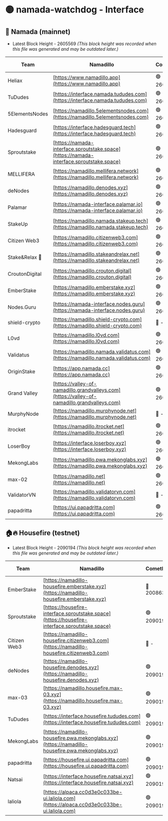 # 🟡 namada-watchdog - Interface

## 🚀 Namada (mainnet)
- Latest Block Height - 2605569 *(This block height was recorded when this file was generated and may be outdated later.)*

| Team | Namadillo | CometBFT | Indexer | MASP Indexer |
|-|-|-|-|-|
| Heliax | [https://www.namadillo.app](https://www.namadillo.app) | 🟢 2605549 | 🟢 2605549 | 🟢 2605549 |
| TuDudes | [https://interface.namada.tududes.com](https://interface.namada.tududes.com) | 🟢 2605549 | 🟢 2605549 | 🟢 2605548 |
| 5ElementsNodes | [https://namadillo.5elementsnodes.com](https://namadillo.5elementsnodes.com) | 🟢 2605549 | 🟢 2605549 | 🟢 2605549 |
| Hadesguard | [https://interface.hadesguard.tech](https://interface.hadesguard.tech) | 🟢 2605550 | 🟢 2605550 | 🟢 2605549 |
| Sproutstake | [https://namada-interface.sproutstake.space](https://namada-interface.sproutstake.space) | 🟢 2605550 | 🟢 2605550 | 🟢 2605550 |
| MELLIFERA | [https://namadillo.mellifera.network](https://namadillo.mellifera.network) | 🟢 2605551 | 🟢 2605551 | 🟢 2605551 |
| deNodes | [https://namadillo.denodes.xyz](https://namadillo.denodes.xyz) | 🟢 2605552 | 🟢 2605552 | 🟢 2605551 |
| Palamar | [https://namada-interface.palamar.io](https://namada-interface.palamar.io) | 🟢 2605552 | 🟢 2605552 | 🟢 2605552 |
| StakeUp | [https://namadillo.namada.stakeup.tech](https://namadillo.namada.stakeup.tech) | 🟢 2605553 | 🟢 2605553 | 🟢 2605553 |
| Citizen Web3 | [https://namadillo.citizenweb3.com](https://namadillo.citizenweb3.com) | 🟢 2605553 | 🟢 2605553 | 🟢 2605553 |
| Stake&Relax 🦥 | [https://namadillo.stakeandrelax.net](https://namadillo.stakeandrelax.net) | 🟢 2605554 | 🟢 2605554 | 🟢 2605554 |
| CroutonDigital | [https://namadillo.crouton.digital](https://namadillo.crouton.digital) | 🟢 2605554 | 🟢 2605554 | 🟢 2605554 |
| EmberStake | [https://namadillo.emberstake.xyz](https://namadillo.emberstake.xyz) | 🟢 2605555 | 🟢 2605555 | 🟢 2605555 |
| Nodes.Guru | [https://namada-interface.nodes.guru](https://namada-interface.nodes.guru) | 🟢 2605555 | 🟢 2605555 | 🟢 2605555 |
| shield-crypto | [https://namadillo.shield-crypto.com](https://namadillo.shield-crypto.com) | 🔴 - | 🔴 - | 🔴 - |
| L0vd | [https://namadillo.l0vd.com](https://namadillo.l0vd.com) | 🟢 2605561 | 🟢 2605559 | 🟢 2605560 |
| Validatus | [https://namadillo.namada.validatus.com](https://namadillo.namada.validatus.com) | 🟢 2605561 | 🟢 2605559 | 🟢 2605561 |
| OriginStake | [https://app.namada.cc](https://app.namada.cc) | 🟢 2605562 | 🟢 2605562 | 🟢 2605561 |
| Grand Valley | [https://valley-of-namadillo.grandvalleys.com](https://valley-of-namadillo.grandvalleys.com) | 🟢 2605562 | 🟢 2605559 | 🟢 2605562 |
| MurphyNode | [https://namadillo.murphynode.net](https://namadillo.murphynode.net) | 🔴 - | 🔴 - | 🔴 - |
| itrocket | [https://namadillo.itrocket.net](https://namadillo.itrocket.net) | 🟢 2605565 | 🟢 2605565 | 🟢 2605565 |
| LoserBoy | [https://interface.loserboy.xyz](https://interface.loserboy.xyz) | 🟢 2605565 | 🟢 2605559 | 🟢 2605565 |
| MekongLabs | [https://namadillo.pwa.mekonglabs.xyz](https://namadillo.pwa.mekonglabs.xyz) | 🟢 2605566 | 🟢 2605566 | 🟢 2605565 |
| max-02 | [https://namadillo.net](https://namadillo.net) | 🟢 2605566 | 🟢 2605566 | 🟢 2605566 |
| ValidatorVN | [https://namadillo.validatorvn.com](https://namadillo.validatorvn.com) | 🔴 - | 🔴 - | 🔴 - |
| papadritta | [https://ui.papadritta.com](https://ui.papadritta.com) | 🟢 2605569 | 🟢 2605569 | 🟢 2605569 |

## 🏠🔥 Housefire (testnet)
- Latest Block Height - 2090194 *(This block height was recorded when this file was generated and may be outdated later.)*

| Team | Namadillo | CometBFT | Indexer | MASP Indexer |
|-|-|-|-|-|
| EmberStake | [https://namadillo-housefire.emberstake.xyz](https://namadillo-housefire.emberstake.xyz) | 🔴 2008636 | 🔴 - | 🔴 - |
| Sproutstake | [https://housefire-interface.sproutstake.space](https://housefire-interface.sproutstake.space) | 🟢 2090190 | 🟢 2090190 | 🟢 2090190 |
| Citizen Web3 | [https://namadillo-housefire.citizenweb3.com](https://namadillo-housefire.citizenweb3.com) | 🔴 - | 🟢 2090191 | 🟢 2090191 |
| deNodes | [https://namadillo-housefire.denodes.xyz](https://namadillo-housefire.denodes.xyz) | 🟢 2090192 | 🟢 2090192 | 🟢 2090192 |
| max-03 | [https://namadillo.housefire.max-03.xyz](https://namadillo.housefire.max-03.xyz) | 🟢 2090192 | 🟢 2090192 | 🟢 2090192 |
| TuDudes | [https://interface.housefire.tududes.com](https://interface.housefire.tududes.com) | 🟢 2090193 | 🟢 2090192 | 🟢 2090192 |
| MekongLabs | [https://namadillo-housefire.pwa.mekonglabs.xyz](https://namadillo-housefire.pwa.mekonglabs.xyz) | 🟢 2090193 | 🟢 2090193 | 🟢 2090192 |
| papadritta | [https://housefire.ui.papadritta.com](https://housefire.ui.papadritta.com) | 🟢 2090193 | 🟢 2090193 | 🟢 2090193 |
| Natsai | [https://interface.housefire.natsai.xyz](https://interface.housefire.natsai.xyz) | 🟢 2090193 | 🟢 2090193 | 🟢 2090193 |
| laliola | [https://alpaca.cc0d3e0c033be-ui.laliola.com](https://alpaca.cc0d3e0c033be-ui.laliola.com) | 🟢 2090194 | 🟢 2090194 | 🟢 2090194 |

